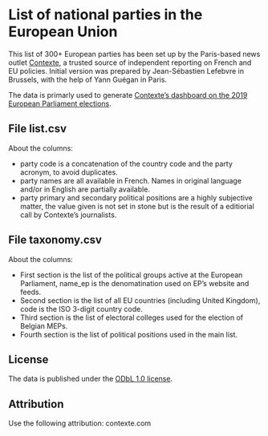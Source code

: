 # List of national parties in the European Union

This list of 300+ European parties has been set up by the Paris-based news outlet [Contexte](http://www.contexte.com), a trusted source of independent reporting on French and EU policies. Initial version was prepared by Jean-Sébastien Lefebvre in Brussels, with the help of Yann Guégan in Paris.	

The data is primarly used to generate [Contexte’s dashboard on the 2019 European Parliament elections](https://www.contexte.com/article/pouvoirs/elections-europeennes-le-tableau-de-bord-de-contexte_93297.html).	

## File list.csv

About the columns:
* party code is a concatenation of the country code and the party acronym, to avoid duplicates.
* party names are all available in French. Names in original language and/or in English are partially available.
* party primary and secondary political positions are a highly subjective matter, the value given is not set in stone but is the result of a editiorial call by Contexte’s journalists.

## File taxonomy.csv

About the columns:
* First section is the list of the political groups active at the European Parliament, name_ep is the denomatination used on EP’s website and feeds.
* Second section is the list of all EU countries (including United Kingdom), code is the ISO 3-digit country code.
* Third section is the list of electoral colleges used for the election of Belgian MEPs.
* Fourth section is the list of political positions used in the main list.	

## License

The data is published under the [ODbL 1.0 license](https://opendatacommons.org/licenses/odbl/summary/index.html). 

## Attribution

Use the following attribution: contexte.com

